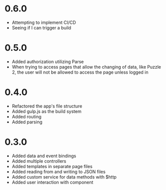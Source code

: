 # 0.6.0
- Attempting to implement CI/CD
- Seeing if I can trigger a build

# 0.5.0
- Added authorization utilizing Parse
- When trying to access pages that allow the changing of data, like Puzzle 2, the user will not be allowed to access the page unless logged in

# 0.4.0
- Refactored the app's file structure
- Added gulp.js as the build system
- Added routing
- Added parsing

# 0.3.0
- Added data and event bindings
- Added multiple controllers
- Added templates in separate page files
- Added reading from and writing to JSON files
- Added custom service for data methods with $http
- Added user interaction with component 
